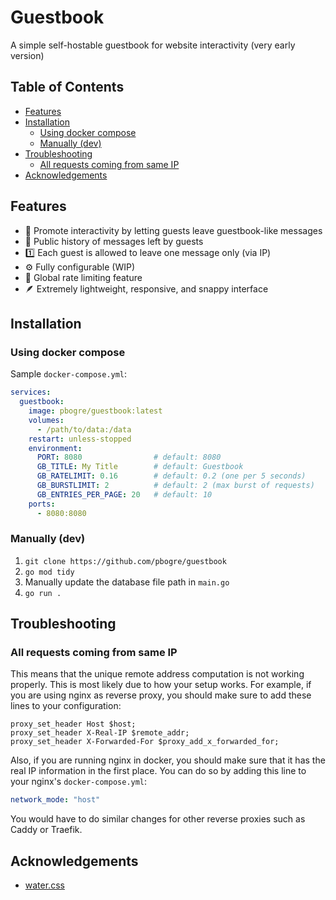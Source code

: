 # Guestbook

A simple self-hostable guestbook for website interactivity (very early version)

## Table of Contents

- [Features](#features)
- [Installation](#installation)
    - [Using docker compose](#using-docker-compose)
    - [Manually (dev)](#manually-dev)
- [Troubleshooting](#troubleshooting)
    - [All requests coming from same IP](#all-requests-coming-from-same-ip)
- [Acknowledgements](#acknowledgements)

## Features
- 📝 Promote interactivity by letting guests leave guestbook-like messages
- 📜 Public history of messages left by guests
- 1️⃣  Each guest is allowed to leave one message only (via IP)
- ⚙️  Fully configurable (WIP)
- 🙅 Global rate limiting feature
- 🪶 Extremely lightweight, responsive, and snappy interface

## Installation

### Using docker compose

Sample `docker-compose.yml`:
```yml
services:
  guestbook:
    image: pbogre/guestbook:latest
    volumes:
      - /path/to/data:/data
    restart: unless-stopped
    environment:
      PORT: 8080                # default: 8080
      GB_TITLE: My Title        # default: Guestbook
      GB_RATELIMIT: 0.16        # default: 0.2 (one per 5 seconds)
      GB_BURSTLIMIT: 2          # default: 2 (max burst of requests)
      GB_ENTRIES_PER_PAGE: 20   # default: 10
    ports:
      - 8080:8080
```

### Manually (dev)
1. `git clone https://github.com/pbogre/guestbook`
2. `go mod tidy`
3. Manually update the database file path in `main.go`
4. `go run .`

## Troubleshooting

### All requests coming from same IP

This means that the unique remote address computation is not
working properly. This is most likely due to how your setup
works. For example, if you are using nginx as reverse proxy,
you should make sure to add these lines to your configuration:

```nginx
proxy_set_header Host $host;
proxy_set_header X-Real-IP $remote_addr;
proxy_set_header X-Forwarded-For $proxy_add_x_forwarded_for;
```

Also, if you are running nginx in docker, you should make sure
that it has the real IP information in the first place. You 
can do so by adding this line to your nginx's `docker-compose.yml`:

```yml
network_mode: "host"
```

You would have to do similar changes for other reverse proxies such 
as Caddy or Traefik.

## Acknowledgements
- [water.css](https://watercss.kognise.dev/)
